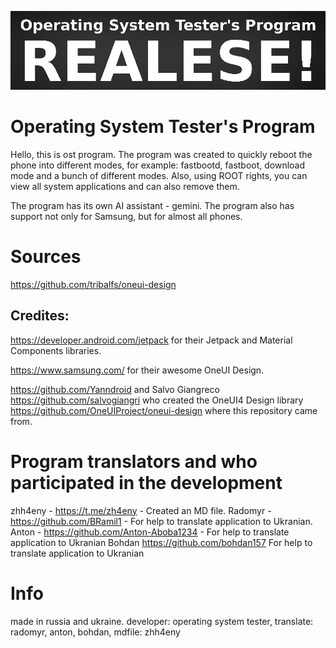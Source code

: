 <p align="center">
<a href="https://raw.githubusercontent.com/MADWIN11/test/refs/heads/main/%D0%9D%D0%BE%D0%B2%D1%8B%D0%B8%CC%86%20%D0%BF%D1%80%D0%BE%D0%B5%D0%BA%D1%82%20(2).png"><img src="https://raw.githubusercontent.com/MADWIN11/test/refs/heads/main/%D0%9D%D0%BE%D0%B2%D1%8B%D0%B8%CC%86%20%D0%BF%D1%80%D0%BE%D0%B5%D0%BA%D1%82%20(2).png"/></a>

# Operating System Tester's Program

Hello, this is ost program. The program was created to quickly reboot the phone into different modes, for example: fastbootd, fastboot, download mode and a bunch of different modes. Also, using ROOT rights, you can view all system applications and can also remove them.

The program has its own AI assistant - gemini. The program also has support not only for Samsung, but for almost all phones.

# Sources
https://github.com/tribalfs/oneui-design

## Credites:
https://developer.android.com/jetpack for their Jetpack and Material Components libraries. 

https://www.samsung.com/ for their awesome OneUI Design. 

https://github.com/Yanndroid and Salvo Giangreco https://github.com/salvogiangri who created the OneUI4 Design library https://github.com/OneUIProject/oneui-design where this repository came from. 

# Program translators and who participated in the development

zhh4eny - https://t.me/zh4eny - Created an MD file. 
Radomyr - https://github.com/BRamil1 - For help to translate application to Ukranian.
Anton - https://github.com/Anton-Aboba1234 - For help to translate application to Ukranian
Bohdan https://github.com/bohdan157 For help to translate application to Ukranian

# Info

made in russia and ukraine. developer: operating system tester, translate: radomyr, anton, bohdan, mdfile: zhh4eny